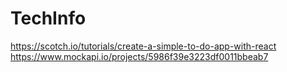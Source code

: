# TechInfo
https://scotch.io/tutorials/create-a-simple-to-do-app-with-react
https://www.mockapi.io/projects/5986f39e3223df0011bbeab7
